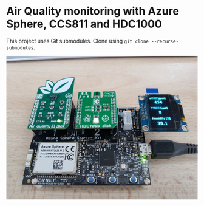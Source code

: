 # Air Quality monitoring with Azure Sphere, CCS811 and HDC1000

This project uses Git submodules. Clone using `git clone --recurse-submodules`.

![Project demo](docs/az_air_quality.jpg)
